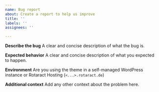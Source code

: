 ```yaml
---
name: Bug report
about: Create a report to help us improve
title: ''
labels: ''
assignees: ''

---
```


**Describe the bug**
A clear and concise description of what the bug is.

**Expected behavior**
A clear and concise description of what you expected to happen.

**Environment**
Are you using the theme in a self-managed WordPress instance or Rotaract Hosting (`<...>.rotaract.de`)

**Additional context**
Add any other context about the problem here.
